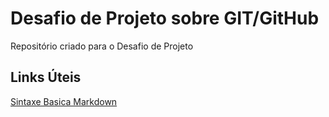 # Desafio de Projeto sobre GIT/GitHub
Repositório criado para o Desafio de Projeto

## Links Úteis
[Sintaxe Basica Markdown](https://www.markdownguide.org/basic-syntax/)
